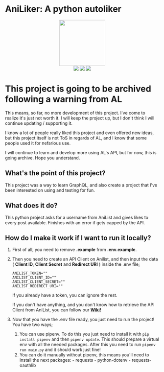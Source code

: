 # AniLiker: A python autoliker

<p align="center"><img src="media/logo.webp" width="150px" /><br/>
<a href="https://replit.com/@OkWeeb/AniLiker"><img src="https://repl.it/badge/github/taichikuji/aniliker" /></a>
<img src="https://img.shields.io/github/license/taichikuji/AniLiker?color=FF3351&logo=github" />
<img src="https://img.shields.io/github/commit-activity/w/taichikuji/AniLiker?label=commits&logo=github" />
</p>

# This project is going to be archived following a warning from AL

This means, so far, no more development of this project. I've come to realize it's just not worth it. I will keep the project up, but I don't think I will continue updating / supporting it.

I know a lot of people really liked this project and even offered new ideas, but this project itself is not ToS in regards of AL, and I know that some people used it for nefarious use.

I will continue to learn and develop more using AL's API, but for now, this is going archive. Hope you understand.

## What's the point of this project?

This project was a way to learn GraphQL, and also create a project that I've been interested on using and testing for fun.

## What does it do?

This python project asks for a username from AniList and gives likes to every post available. Finishes with an error if gets capped by the API.

## How do I make it work if I want to run it locally?

1. First of all, you need to remove **.example** from **.env.example**.

2. Then you need to create an API Client on Anilist, and then input the data ( **Client ID**, **Client Secret** and **Redirect URI** ) inside the .env file;

   ```
   ANILIST_TOKEN=""
   ANILIST_CLIENT_ID=""
   ANILIST_CLIENT_SECRET=""
   ANILIST_REDIRECT_URI=""
   ```

   If you already have a token, you can ignore the rest.

   If you don't have anything, and you don't know how to retrieve the API Client from AniList, you can follow our **[Wiki!](https://github.com/taichikuji/AniLiker/wiki)**

3. Now that you have the .env file ready, you just need to run the project! You have two ways;
   1. You can use pipenv. To do this you just need to install it with `pip install pipenv` and then `pipenv update`. This should prepare a virtual env with all the needed packages.
      After this you need to run `pipenv run main.py` and it should work just fine!
   2. You can do it manually without pipenv, this means you'll need to install the next packages: - requests - python-dotenv - requests-oauthlib
